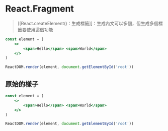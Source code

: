 # React.Fragment
>[[React.createElement()：生成標籤]]：生成內文可以多個，但生成多個標籤要使用這個功能


```jsx
const element = (
	<>
		<span>Hello</span> <span>World</span>
	</>
)

ReactDOM.render(element, document.getElementById('root'))
```
## 原始的樣子
```jsx
const element = (
	<>
		<span>Hello</span> <span>World</span>
	</>
)

ReactDOM.render(element, document.getElementById('root'))
```